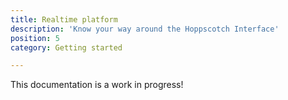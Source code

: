 ```yaml
---
title: Realtime platform
description: 'Know your way around the Hoppscotch Interface'
position: 5
category: Getting started

---
```


<alert type="warning">

This documentation is a work in progress!

</alert>
